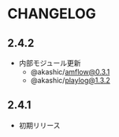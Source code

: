 # CHANGELOG

## 2.4.2
* 内部モジュール更新
  * @akashic/amflow@0.3.1
  * @akashic/playlog@1.3.2

## 2.4.1
* 初期リリース
